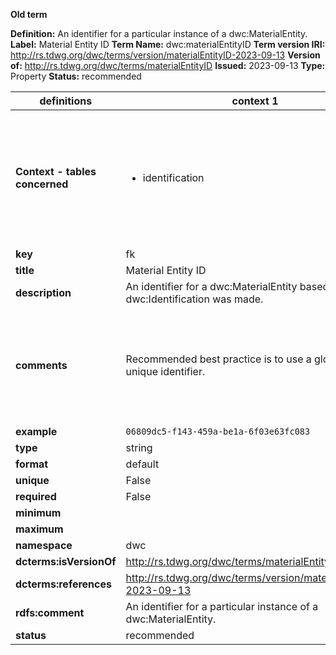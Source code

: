 **Old term**

**Definition:** An identifier for a particular instance of a dwc:MaterialEntity.
**Label:** Material Entity ID
**Term Name:** dwc:materialEntityID
**Term version IRI:** http://rs.tdwg.org/dwc/terms/version/materialEntityID-2023-09-13
**Version of:** http://rs.tdwg.org/dwc/terms/materialEntityID
**Issued:** 2023-09-13
**Type:** Property
**Status:** recommended


| definitions | context 1 |context 2 |context 3 |context 4 |
|-|-|-|-|-|
| **Context - tables concerned** | <ul><li>identification</li></ul> | <ul><li>nucleotide-analysis</li></ul> | <ul><li>material-agent-role</li><li>material-assertion</li><li>material-geological-context</li><li>material-identifier</li><li>material-media</li><li>material-protocol</li><li>material-provenance</li><li>material-reference</li><li>material-usage-policy</li></ul> | <ul><li>material</li></ul> |
| **key** | fk | fk | fk | pk |
| **title** | Material Entity ID | Material Entity ID | Material Entity ID | Material Entity ID |
| **description** | An identifier for a dwc:MaterialEntity based on which a dwc:Identification was made. | An identifier for a dwc:MaterialEntity. | An identifier for a dwc:MaterialEntity. | An identifier for a dwc:MaterialEntity. |
| **comments** | Recommended best practice is to use a globally unique identifier. | Values of dwc:materialEntityID are intended to uniquely and persistently identify a particular dwc:MaterialEntity within some context. Examples of context include a particular sample collection, an organization, or the worldwide scale. Recommended best practice is to use a persistent, globally unique identifier. The identifier is bound to a physical object (a dwc:MaterialEntity) as opposed to a particular digital record (representation) of that physical object. | Values of dwc:materialEntityID are intended to uniquely and persistently identify a particular dwc:MaterialEntity within some context. Examples of context include a particular sample collection, an organization, or the worldwide scale. Recommended best practice is to use a persistent, globally unique identifier. The identifier is bound to a physical object (a dwc:MaterialEntity) as opposed to a particular digital record (representation) of that physical object. | Recommended best practice is to use a globally unique identifier. |
| **example** | `06809dc5-f143-459a-be1a-6f03e63fc083` |  |  | `06809dc5-f143-459a-be1a-6f03e63fc083` |
| **type** | string | string | string | string |
| **format** | default | default | default | default |
| **unique** | False | False | False | True |
| **required** | False | False | True | True |
| **minimum** |  |  |  |  |
| **maximum** |  |  |  |  |
| **namespace** | dwc | dwc | dwc | dwc |
| **dcterms:isVersionOf** | http://rs.tdwg.org/dwc/terms/materialEntityID | http://rs.tdwg.org/dwc/terms/materialEntityID | http://rs.tdwg.org/dwc/terms/materialEntityID | http://rs.tdwg.org/dwc/terms/materialEntityID |
| **dcterms:references** | http://rs.tdwg.org/dwc/terms/version/materialEntityID-2023-09-13 | http://rs.tdwg.org/dwc/terms/version/materialEntityID-2023-09-13 | http://rs.tdwg.org/dwc/terms/version/materialEntityID-2023-09-13 | http://rs.tdwg.org/dwc/terms/version/materialEntityID-2023-09-13 |
| **rdfs:comment** | An identifier for a particular instance of a dwc:MaterialEntity. | An identifier for a particular instance of a dwc:MaterialEntity. | An identifier for a particular instance of a dwc:MaterialEntity. | An identifier for a particular instance of a dwc:MaterialEntity. |
| **status** | recommended | recommended | recommended | recommended |
